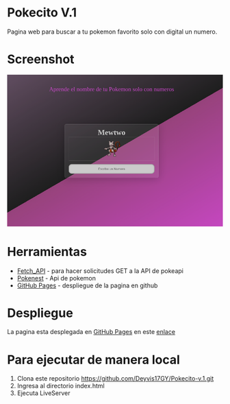 # Pokecito V.1
Pagina web para buscar a tu pokemon favorito solo con digital un numero.

# Screenshot
![preview](./docs/img/home.png)

# Herramientas
- [Fetch_API](https://developer.mozilla.org/es/docs/Web/API/Fetch_API) - para hacer solicitudes GET a la API de pokeapi
- [Pokenest](https://pokeapi.co/) - Api de pokemon
- [GitHub Pages](https://pages.github.com/) - despliegue de la pagina en github

# Despliegue
La pagina esta desplegada en [GitHub Pages](https://pages.github.com/) en este [enlace](https://deyvis17gy.github.io/Pokecito-v.1/)

# Para ejecutar de manera local
1. Clona este repositorio https://github.com/Deyvis17GY/Pokecito-v.1.git
2. Ingresa al directorio index.html
3. Ejecuta LiveServer
